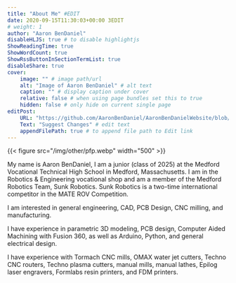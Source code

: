 ```yaml
---
title: "About Me" #EDIT
date: 2020-09-15T11:30:03+00:00 3EDIT
# weight: 1
author: "Aaron BenDaniel"
disableHLJS: true # to disable highlightjs
ShowReadingTime: true
ShowWordCount: true
ShowRssButtonInSectionTermList: true
disableShare: true
cover:
    image: "" # image path/url
    alt: "Image of Aaron BenDaniel" # alt text
    caption: "" # display caption under cover
    relative: false # when using page bundles set this to true
    hidden: false # only hide on current single page
editPost:
    URL: "https://github.com/AaronBenDaniel/AaronBenDanielWebsite/blob/main/content"
    Text: "Suggest Changes" # edit text
    appendFilePath: true # to append file path to Edit link
---
```


{{< figure src="/img/other/pfp.webp" width="500" >}}

My name is Aaron BenDaniel, I am a junior (class of 2025) at the Medford Vocational Technical High School in Medford, Massachusetts. I am in the Robotics & Engineering vocational shop and am a member of the Medford Robotics Team, Sunk Robotics. Sunk Robotics is a two-time international competitor in the MATE ROV Competition.

I am interested in general engineering, CAD, PCB Design, CNC milling, and manufacturing.

I have experience in parametric 3D modeling, PCB design, Computer Aided Machining with Fusion 360, as well as Arduino, Python, and general electrical design.

I have experience with Tormach CNC mills, OMAX water jet cutters, Techno CNC routers, Techno plasma cutters, manual mills, manual lathes, Epilog laser engravers, Formlabs resin printers, and FDM printers.
